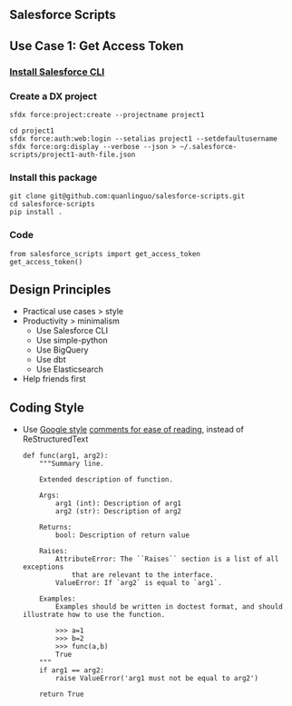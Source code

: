 ##  Salesforce Scripts

##  Use Case 1: Get Access Token

### [Install Salesforce CLI](https://developer.salesforce.com/docs/atlas.en-us.sfdx_setup.meta/sfdx_setup/sfdx_setup_install_cli.htm)

### Create a DX project

    sfdx force:project:create --projectname project1

    cd project1
    sfdx force:auth:web:login --setalias project1 --setdefaultusername
    sfdx force:org:display --verbose --json > ~/.salesforce-scripts/project1-auth-file.json

### Install this package

    git clone git@github.com:quanlinguo/salesforce-scripts.git
    cd salesforce-scripts
    pip install .

### Code

    from salesforce_scripts import get_access_token
    get_access_token()

## Design Principles

 *  Practical use cases > style
 *  Productivity > minimalism
    -  Use Salesforce CLI
    -  Use simple-python
    -  Use BigQuery
    -  Use dbt
    -  Use Elasticsearch
 *  Help friends first

##  Coding Style
 *  Use [Google style](https://google.github.io/styleguide/pyguide.html) [comments for ease of reading](https://queirozf.com/entries/python-docstrings-reference-examples), instead of ReStructuredText
    ```
    def func(arg1, arg2):
        """Summary line.

        Extended description of function.

        Args:
            arg1 (int): Description of arg1
            arg2 (str): Description of arg2

        Returns:
            bool: Description of return value

        Raises:
            AttributeError: The ``Raises`` section is a list of all exceptions
                that are relevant to the interface.
            ValueError: If `arg2` is equal to `arg1`.

        Examples:
            Examples should be written in doctest format, and should illustrate how to use the function.

            >>> a=1
            >>> b=2
            >>> func(a,b)
            True
        """
        if arg1 == arg2:
            raise ValueError('arg1 must not be equal to arg2')

        return True
    ```
